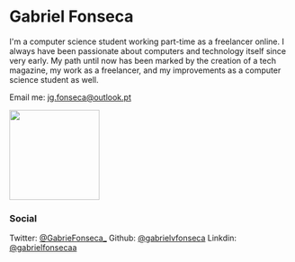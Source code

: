 
# Gabriel Fonseca

I'm a computer science student working part-time as a freelancer online.
I always have been passionate about computers and technology itself since very early. My path until now has been marked by the creation of a tech magazine, my work as a freelancer, and my improvements as a computer science student as well.

Email me: jg.fonseca@outlook.pt

<img height="160em" src="https://github-readme-stats.vercel.app/api?username=Wraquel&show_icons=true&theme=dark&include_all_commits=true&count_private=true"/>

### Social

Twitter: [@GabrieFonseca_](https://twitter.com/GabrieFonseca_) 
Github: [@gabrielvfonseca](https://github.com/gabrielvfonseca) 
Linkdin: [@gabrielfonsecaa](https://www.linkedin.com/in/gabrielfonsecaa/)
